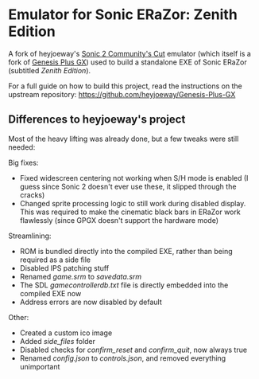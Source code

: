 # Emulator for Sonic ERaZor: Zenith Edition

A fork of heyjoeway's [Sonic 2 Community's Cut](https://jojudge.com/s2cx) emulator (which itself is a fork of [Genesis Plus GX](https://github.com/ekeeke/Genesis-Plus-GX)) used to build a standalone EXE of Sonic ERaZor (subtitled *Zenith Edition*).

For a full guide on how to build this project, read the instructions on the upstream repository: https://github.com/heyjoeway/Genesis-Plus-GX

## Differences to heyjoeway's project
Most of the heavy lifting was already done, but a few tweaks were still needed:

Big fixes:
- Fixed widescreen centering not working when S/H mode is enabled (I guess since Sonic 2 doesn't ever use these, it slipped through the cracks)
- Changed sprite processing logic to still work during disabled display. This was required to make the cinematic black bars in ERaZor work flawlessly (since GPGX doesn't support the hardware mode)

Streamlining:
- ROM is bundled directly into the compiled EXE, rather than being required as a side file
- Disabled IPS patching stuff
- Renamed *game.srm* to *savedata.srm*
- The SDL *gamecontrollerdb.txt* file is directly embedded into the compiled EXE now
- Address errors are now disabled by default

Other:
- Created a custom ico image
- Added *side_files* folder
- Disabled checks for *confirm_reset* and *confirm_quit*, now always true
- Renamed *config.json* to *controls.json*, and removed everything unimportant
